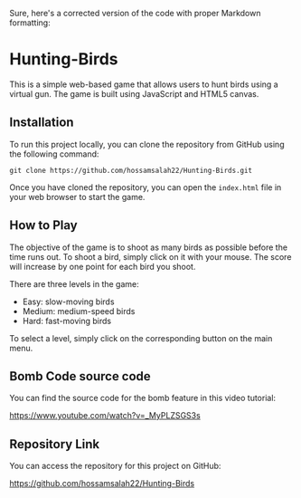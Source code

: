Sure, here's a corrected version of the code with proper Markdown formatting:

# Hunting-Birds

This is a simple web-based game that allows users to hunt birds using a virtual gun. The game is built using JavaScript and HTML5 canvas.

## Installation

To run this project locally, you can clone the repository from GitHub using the following command:

```
git clone https://github.com/hossamsalah22/Hunting-Birds.git
```

Once you have cloned the repository, you can open the `index.html` file in your web browser to start the game.

## How to Play

The objective of the game is to shoot as many birds as possible before the time runs out. To shoot a bird, simply click on it with your mouse. The score will increase by one point for each bird you shoot.

There are three levels in the game:

- Easy: slow-moving birds
- Medium: medium-speed birds
- Hard: fast-moving birds

To select a level, simply click on the corresponding button on the main menu.

## Bomb Code source code

You can find the source code for the bomb feature in this video tutorial:

https://www.youtube.com/watch?v=_MyPLZSGS3s

## Repository Link

You can access the repository for this project on GitHub:

https://github.com/hossamsalah22/Hunting-Birds

